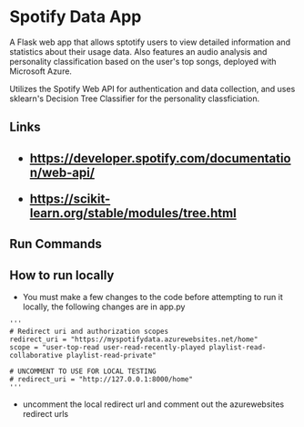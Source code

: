 # Spotify Data App

A Flask web app that allows sptotify users to view detailed information and statistics about their usage data. Also features an audio analysis and personality classification based on the user's top songs, deployed with Microsoft Azure.

Utilizes the Spotify Web API for authentication and data collection, and uses sklearn's Decision Tree Classifier for the personality classficiation.

<h2>Links<h2>
  
 - https://developer.spotify.com/documentation/web-api/
  
 - https://scikit-learn.org/stable/modules/tree.html


## Run Commands
   ## How to run locally
   
   - You must make a few changes to the code before attempting to run it locally, the following changes are in app.py
    
    
    '''
    # Redirect uri and authorization scopes
    redirect_uri = "https://myspotifydata.azurewebsites.net/home"
    scope = "user-top-read user-read-recently-played playlist-read-collaborative playlist-read-private"

    # UNCOMMENT TO USE FOR LOCAL TESTING
    # redirect_uri = "http://127.0.0.1:8000/home"
    '''
    
   - uncomment the local redirect url and comment out the azurewebsites redirect urls
